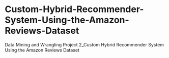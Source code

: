 # Custom-Hybrid-Recommender-System-Using-the-Amazon-Reviews-Dataset
Data Mining and Wrangling Project 2_Custom Hybrid Recommender System Using the Amazon Reviews Dataset
